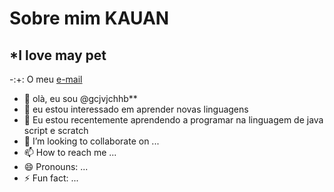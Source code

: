 # Sobre mim **KAUAN**
## *I love may pet
-:+: O meu [e-mail](kauan.martins.coelho@escola.pr.gov.br)
-   👋 olà, eu sou @gcjvjchhb**
- 👀 eu estou interessado em aprender novas linguagens
- 🌱 Eu estou recentemente aprendendo a programar na linguagem de java script e scratch
- 💞️ I’m looking to collaborate on ...
- 📫 How to reach me ...
- 😄 Pronouns: ...
- ⚡ Fun fact: ...

<!---
gcjvjchhb/gcjvjchhb is a ✨ special ✨ repository because its `README.md` (this file) appears on your GitHub profile.
You can click the Preview link to take a look at your changes.
--->
